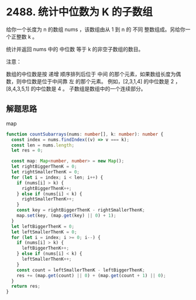 # 2488. 统计中位数为 K 的子数组

给你一个长度为 n 的数组 nums ，该数组由从 1 到 n 的 不同 整数组成。另给你一个正整数 k 。

统计并返回 nums 中的 中位数 等于 k 的非空子数组的数目。

注意：

数组的中位数是按 递增 顺序排列后位于 中间 的那个元素，如果数组长度为偶数，则中位数是位于中间靠 左 的那个元素。
例如，[2,3,1,4] 的中位数是 2 ，[8,4,3,5,1] 的中位数是 4 。
子数组是数组中的一个连续部分。

## 解题思路

map


```ts
function countSubarrays(nums: number[], k: number): number {
  const index = nums.findIndex((v) => v === k);
  const len = nums.length;
  let res = 0;

  const map: Map<number, number> = new Map();
  let rightBiggerThenK = 0;
  let rightSmallerThenK = 0;
  for (let i = index; i < len; i++) {
    if (nums[i] > k) {
      rightBiggerThenK++;
    } else if (nums[i] < k) {
      rightSmallerThenK++;
    }
    const key = rightBiggerThenK - rightSmallerThenK;
    map.set(key, (map.get(key) || 0) + 1);
  }
  let leftBiggerThenK = 0;
  let leftSmallerThenK = 0;
  for (let i = index; i >= 0; i--) {
    if (nums[i] > k) {
      leftBiggerThenK++;
    } else if (nums[i] < k) {
      leftSmallerThenK++;
    }
    const count = leftSmallerThenK - leftBiggerThenK;
    res += (map.get(count) || 0) + (map.get(count + 1) || 0);
  }
  return res;
}
```
